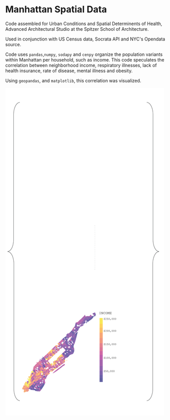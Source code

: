 # Manhattan Spatial Data

Code assembled for Urban Conditions and Spatial Determinents of Health, Advanced Architectural Studio at the Spitzer School of Architecture.

Used in conjunction with US Census data, Socrata API and NYC's Opendata source.

Code uses ```pandas```,```numpy```, ```sodapy``` and ```cenpy``` organize the population variants within Manhattan per household, such as income. This code speculates the correlation between neighborhood income, respiratory illnesses, lack of health insurance, rate of disease, mental illness and obesity.

Using ```geopandas```, and ```matplotlib```, this correlation was visualized.


![](axo_greendensity.gif)
